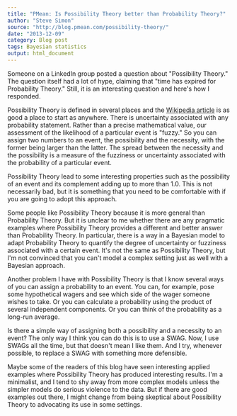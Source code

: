 ```yaml
---
title: "PMean: Is Possibility Theory better than Probability Theory?"
author: "Steve Simon"
source: "http://blog.pmean.com/possibility-theory/"
date: "2013-12-09"
category: Blog post
tags: Bayesian statistics
output: html_document
---
```


Someone on a LinkedIn group posted a question about "Possibility
Theory." The question itself had a lot of hype, claiming that "time has
expired for Probability Theory." Still, it is an interesting question
and here's how I responded.

<!---More--->

Possibility Theory is defined in several places and the [Wikipedia
article](http://en.wikipedia.org/wiki/Possibility_theory) is as good a
place to start as anywhere. There is uncertainty associated with any
probability statement. Rather than a precise mathematical value, our
assessment of the likelihood of a particular event is "fuzzy." So you
can assign two numbers to an event, the possibility and the necessity,
with the former being larger than the latter. The spread between the
necessity and the possibility is a measure of the fuzziness or
uncertainty associated with the probability of a particular event.

Possibility Theory lead to some interesting properties such as the
possibility of an event and its complement adding up to more than 1.0.
This is not necessarily bad, but it is something that you need to be
comfortable with if you are going to adopt this approach.

Some people like Possibility Theory because it is more general than
Probability Theory. But it is unclear to me whether there are any
pragmatic examples where Possibility Theory provides a different and
better answer than Probability Theory. In particular, there is a way in
a Bayesian model to adapt Probability Theory to quantify the degree of
uncertainty or fuzziness associated with a certain event. It's not the
same as Possibility Theory, but I'm not convinced that you can't model a
complex setting just as well with a Bayesian approach.

Another problem I have with Possibility Theory is that I know several
ways of you can assign a probability to an event. You can, for example,
pose some hypothetical wagers and see which side of the wager someone
wishes to take. Or you can calculate a probability using the product of
several independent components. Or you can think of the probability as a
long-run average.

Is there a simple way of assigning both a possibility and a necessity to
an event? The only way I think you can do this is to use a SWAG. Now, I
use SWAGs all the time, but that doesn't mean I like them. And I try,
whenever possible, to replace a SWAG with something more defensible.

Maybe some of the readers of this blog have seen interesting applied
examples where Possibility Theory has produced interesting results. I'm
a minimalist, and I tend to shy away from more complex models unless the
simpler models do serious violence to the data. But if there are good
examples out there, I might change from being skeptical about
Possibility Theory to advocating its use in some settings.


